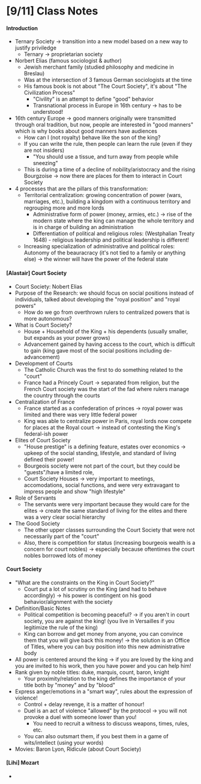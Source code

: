 # [9/11] Class Notes

#### Introduction

- Ternary Society $\rightarrow$ transition into a new model based on a new way to justify priviledge
  - Ternary $\rightarrow$ proprietarian society
- Norbert Elias (famous sociologist & author)  
  - Jewish merchant family (studied philosophy and medicine in Breslau)
  - Was at the intersection of 3 famous German sociologists at the time
  - His famous book is not about "The Court Society", it's about "The Civilization Process"
    - "Civility" is an attempt to define "good" behavior
    - Transnational process in Europe in 16th century $\rightarrow$ has to be understood!
- 16th century Europe $\rightarrow$ good manners originally were transmitted through oral tradition, but now, people are interested in "good manners" which is why books about good manners have audiences
  - How can I (not royalty) behave like the son of the king? 
  - If you can write the rule, then people can learn the rule (even if they are not insiders)
    - "You should use a tissue, and turn away from people while sneezing"
  - This is during a time of a decline of nobility/aristocracy and the rising Bourgzoise $\rightarrow$ now there are places for them to interact in Court Society
- 4 processes that are the pillars of this transformation: 
  - Territorial centralization: growing concentration of power (wars, marriages, etc.), building a kingdom with a continuous territory and regrouping more and more lords
    - Administrative form of power (money, armies, etc.) $\rightarrow$ rise of the modern state where the king can manage the whole territory and is in charge of building an administration
    - Differentiation of political and religious roles: (Westphalian Treaty 1648) - religious leadership and political leadership is different! 
  - Increasing specialization of administrative and political roles: Autonomy of the beauracracy (it's not tied to a family or anything else) $\rightarrow$ the winner will have the power of the federal state

#### [Alastair] Court Society

- Court Society: Nobert Elias
- Purpose of the Research: we should focus on social positions instead of individuals, talked about developing the "royal position" and "royal powers"
  - How do we go from overthrown rulers to centralized powers that is more autonomous?
- What is Court Society?
  - House + Household of the King + his dependents (usually smaller, but expands as your power grows)
  - Advancement gained by having access to the court, which is difficult to gain (king gave most of the social positions including de-advancement)
- Development of Courts
  - The Catholic Church was the first to do something related to the "court"
  - France had a Princely Court $\rightarrow$ separated from religion, but the French Court society was the start of the fad where rulers manage the country through the courts
- Centralization of France
  - France started as a confederation of princes $\rightarrow$ royal power was limited and there was very little federal power
  - King was able to centralize power in Paris, royal lords now compete for places at the Royal court $\rightarrow$ instead of contesting the King's federal-ish power
- Elites of Court Society
  - "House prestige" is a defining feature, estates over economics $\rightarrow$ upkeep of the social standing, lifestyle, and standard of living defined their power!
  - Bourgeois society were not part of the court, but they could be "guests"/have a limited role,
  - Court Society Houses $\rightarrow$ very important to meetings, accomodations, social functions, and were very extravagant to impress people and show "high lifestyle"
- Role of Servants
  - The servants were very important because they would care for the elites $\rightarrow$ create the same standard of living for the elites and there was a very clear social hierarchy
- The Good Society
  - The other upper classes surrounding the Court Society that were not necessarily part of the "court"
  - Also, there is competition for status (increasing bourgeois wealth is a concern for court nobles) $\rightarrow$ especially because oftentimes the court nobles borrowed lots of money

#### Court Society

- "What are the constraints on the King in Court Society?"
  - Court put a lot of scrutiny on the King (and had to behave accordingly) $\rightarrow$ his power is contingent on his good behavior/alignment with the society
- Definition/Basic Notes
  - Political competition is becoming peaceful? $\rightarrow$ if you aren't in court society, you are against the king! (you live in Versailles if you legitimize the rule of the king)
  - King can borrow and get money from anyone, you can convince them that you will give back this money! $\rightarrow$ the solution is an Office of Titles, where you can buy position into this new administrative body
- All power is centered around the king $\rightarrow$ if you are loved by the king and you are invited to his work, then you have power and you can help him!
- Rank given by noble titles: duke, marquis, count, baron, knight
  - Your proximity/relation to the king defines the importance of your title both by "money" and by "blood"
- Express anger/emotions in a "smart way", rules about the expression of violence!
  - Control + delay revenge, it is a matter of honour!
  - Duel is an act of violence "allowed" by the protocol $\rightarrow$ you will not provoke a duel with someone lower than you!
    - You need to recruit a witness to discuss weapons, times, rules, etc.
  - You can also outsmart them, if you best them in a game of wits/intellect (using your words)
- Movies: Baron Lyon, Ridicule (about Court Society)

#### [Lihi] Mozart

- 

